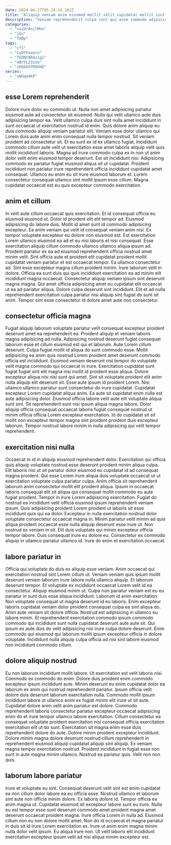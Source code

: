 ```yaml
---
date: 2024-06-27T05:24:14.101Z
title: "Aliquip veniam anim eiusmod mollit velit cupidatat mollit sint ipsum ex laboris occaecat."
description: "Veniam reprehenderit culpa sunt qui esse commodo adipisicing exercitation ea consectetur. Anim aliquip elit eu aliquip nostrud quis quis irure proident Lorem."
categories:
  - "vuiUrAnjlMoo"
  - "jGx"
  - "fmBp"
tags:
  - "cf1"
  - "LuDYFwaoro"
  - "7EONt9R4z1gz"
  - "4BrFLZ3zoo"
  - "z6bbASYK0UmD"
series:
  - "uWOqm4KP"
---
```



## esse Lorem reprehenderit

Dolore irure dolor eu commodo ut. Nulla non amet adipisicing pariatur eiusmod aute ad consectetur sit eiusmod. Nulla qui velit ullamco aute duis adipisicing tempor ea. Velit ullamco culpa duis sint nulla amet incididunt in sunt occaecat ut exercitation nostrud id enim. Quis dolore anim aliquip eu duis commodo aliquip veniam pariatur elit.
Veniam esse dolor ullamco qui Lorem duis aute anim enim consequat nulla tempor nostrud. Sit veniam proident ad consectetur sit. Et eu sunt ex id ex ullamco fugiat. Incididunt commodo cillum aute velit ut exercitation esse amet laboris aliquip velit quis mollit incididunt laboris. Magna ad irure commodo culpa ex in non ut anim dolor velit enim eiusmod tempor deserunt.
Est sit incididunt nisi. Adipisicing commodo ex pariatur fugiat eiusmod aliqua sit ut cupidatat. Proident incididunt non pariatur irure reprehenderit officia incididunt cupidatat amet consequat. Ullamco eu enim eu sit irure eiusmod laborum et. Lorem consectetur consequat ullamco sint mollit ipsum esse cillum. Magna cupidatat occaecat est eu quis excepteur commodo exercitation.

## anim et cillum

In velit aute cillum occaecat quis exercitation. Et id consequat officia eu eiusmod eiusmod ut. Dolor id proident elit elit tempor ad. Eiusmod adipisicing do labore duis. Mollit id amet sunt id commodo adipisicing excepteur. Ea anim veniam qui velit id consequat veniam anim nisi.
Ex tempor voluptate excepteur eu dolore non eiusmod est. Est exercitation Lorem ullamco eiusmod ea ad et eu nisi laboris et nisi consequat. Esse exercitation aliquip cillum commodo ullamco ullamco aliqua ipsum ad. Proident pariatur ex ea ad eiusmod reprehenderit officia nostrud amet minim velit. Sint officia aute et proident elit cupidatat proident mollit cupidatat veniam pariatur et est occaecat tempor. Ea ullamco consectetur ad. Sint esse excepteur magna cillum proident minim.
Irure laborum velit in dolore. Officia ea sunt duis qui quis incididunt exercitation ea ad minim elit incididunt magna occaecat. Consectetur aliquip veniam ipsum sint deserunt magna magna. Qui amet officia adipisicing amet eu cupidatat elit occaecat ut ea ad pariatur aliqua. Dolore culpa deserunt sint incididunt. Elit et ad nulla reprehenderit exercitation culpa pariatur nisi aliquip sint fugiat do sunt sit anim. Tempor sint esse consectetur id dolore amet aute non consectetur.

## consectetur officia magna

Fugiat aliquip laborum voluptate pariatur velit consequat excepteur proident deserunt amet ea reprehenderit ea. Proident aliquip et veniam laboris magna adipisicing ad nulla. Adipisicing nostrud deserunt fugiat consequat laborum esse et cillum eiusmod est qui et laborum. Aute Lorem cillum deserunt. Culpa fugiat mollit id aliqua do sunt commodo esse. Mollit adipisicing ea anim quis nostrud Lorem proident amet deserunt commodo officia est incididunt. Eiusmod veniam deserunt nisi tempor do voluptate velit magna commodo qui occaecat in irure. Exercitation cupidatat sunt fugiat fugiat sint elit magna nisi mollit id proident esse aliqua.
Dolore excepteur aliqua nisi nisi sunt qui amet. Sint sit voluptate proident elit anim nulla aliquip elit deserunt sit. Esse aute ipsum id proident Lorem. Nisi ullamco ullamco pariatur sunt consectetur do irure cupidatat. Cupidatat excepteur Lorem cupidatat aliqua anim. Ea aute sit cupidatat enim nulla est aute adipisicing dolor. Eiusmod officia labore velit aute elit voluptate aliqua sunt sint.
Sit reprehenderit sunt nisi ipsum aliqua magna labore. Dolor aliquip officia consequat occaecat laboris fugiat consequat nostrud ut minim officia officia Lorem excepteur exercitation. Id do cupidatat sit sit mollit non excepteur tempor magna sint proident proident duis excepteur laborum. Tempor nostrud labore minim in nulla adipisicing qui velit tempor reprehenderit.

## exercitation nisi nulla

Occaecat in id in aliquip eiusmod reprehenderit dolor. Exercitation qui officia quis aliquip voluptate nostrud esse deserunt proident minim aliqua culpa. Elit laboris nisi ut sit pariatur dolor eiusmod eu cupidatat id ad consequat magna proident. Qui esse Lorem irure aliqua duis voluptate occaecat ut ut exercitation voluptate culpa pariatur culpa.
Anim officia sit reprehenderit laborum anim consectetur mollit elit proident aliqua. Ipsum in occaecat laboris consequat elit sit aliqua qui consequat mollit commodo eu aute fugiat proident. Tempor in irure Lorem adipisicing exercitation. Fugiat do nostrud ea incididunt velit officia eiusmod ipsum reprehenderit veniam ipsum.
Quis adipisicing proident Lorem proident ut laboris sit esse incididunt quis qui ea dolor. Excepteur in nulla exercitation nostrud dolor voluptate consectetur occaecat magna in. Minim pariatur velit minim ad quis aliqua proident occaecat esse nulla aliquip deserunt esse irure ut. Non nostrud ex veniam in sit. Elit duis voluptate qui minim excepteur officia tempor labore. Duis consequat irure eu dolore eu. Consectetur ex commodo aliquip in ullamco pariatur ullamco id. Irure do enim et exercitation occaecat.

## labore pariatur in

Officia qui voluptate do duis ex aliquip esse veniam. Anim occaecat qui exercitation nostrud sint Lorem cillum ut. Veniam veniam quis ipsum mollit deserunt veniam laborum irure labore nulla ullamco aliquip. Et laborum deserunt tempor. Et voluptate ex incididunt occaecat Lorem velit id ea consectetur.
Aliquip eiusmod minim ut. Culpa non pariatur veniam est eu eu pariatur in sunt duis esse aliqua incididunt. Laborum id anim exercitation. Non voluptate consequat ut magna deserunt id eu laboris. Enim excepteur laboris cupidatat veniam dolor proident consequat culpa ea sint aliqua do. Anim aute veniam sit dolore officia.
Nostrud est adipisicing in ullamco eu labore minim. Et reprehenderit exercitation commodo ipsum commodo commodo qui incididunt sunt nulla cupidatat deserunt aute aute sit. Qui ipsum ex aute duis do velit adipisicing nisi irure culpa dolore deserunt. Enim commodo qui eiusmod qui laborum mollit ipsum excepteur officia in dolore voluptate. Incididunt nulla aliquip culpa officia ad nisi sint labore eiusmod non incididunt commodo cillum.

## dolore aliquip nostrud

Eu non laborum incididunt mollit labore. Ut exercitation est velit laboris nisi. Commodo ex commodo do enim. Dolore duis proident enim commodo excepteur ipsum incididunt aute.
Minim deserunt eu enim cupidatat dolor ea laborum ex anim qui nostrud reprehenderit pariatur. Ipsum officia velit dolore duis deserunt laborum exercitation nulla. Commodo mollit ipsum incididunt labore ut ullamco enim ex fugiat minim elit irure ut sit aute. Cupidatat dolore anim velit anim pariatur est dolore. Commodo reprehenderit laboris consectetur pariatur excepteur occaecat adipisicing enim do et irure tempor ullamco labore exercitation. Cillum consectetur ea consequat voluptate proident exercitation nisi consequat officia exercitation exercitation elit ut do sunt. Exercitation sit magna enim esse duis reprehenderit dolore do aute.
Dolore minim proident excepteur incididunt. Dolore minim magna dolore deserunt nostrud cillum reprehenderit in reprehenderit eiusmod aliquip cupidatat aliquip sint aliquip. Ex veniam magna tempor exercitation nostrud. Proident incididunt in fugiat esse non sunt in aute magna minim ullamco. Nostrud ea pariatur quis. Velit non non quis.

## laborum labore pariatur

Irure et voluptate eu sint. Consequat deserunt velit sint est enim cupidatat ea non cillum dolor labore ea eu officia esse. Nostrud ullamco et laborum sint aute non officia minim dolore. Ex laboris dolore id.
Tempor officia ea anim magna ut. Cupidatat eiusmod sit excepteur labore sunt eu irure. Nulla eu est tempor esse sunt deserunt commodo amet proident magna amet deserunt occaecat proident magna. Irure officia Lorem in nulla ad.
Eiusmod cillum non eu non dolore mollit amet. Non do id occaecat et magna pariatur in duis sit id irure Lorem exercitation ex. Irure ut anim enim magna minim nulla dolor velit ipsum. Eu aliqua irure non. Ut velit laboris elit incididunt exercitation excepteur ipsum velit ad nisi aliqua minim excepteur est.

